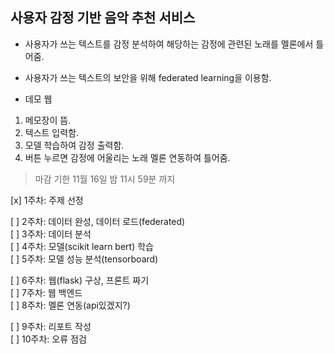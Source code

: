 ## 사용자 감정 기반 음악 추천 서비스   

+ 사용자가 쓰는 텍스트를 감정 분석하여 해당하는 감정에 관련된 노래를 멜론에서 틀어줌.  

+ 사용자가 쓰는 텍스트의 보안을 위해 federated learning을 이용함.  

+ 데모 웹  
1. 메모장이 뜸.  
2. 텍스트 입력함.  
3. 모델 학습하여 감정 출력함.  
4. 버튼 누르면 감정에 어울리는 노래 멜론 연동하여 틀어줌.  

> 마감 기한 11월 16일 밤 11시 59분 까지  

[x] 1주차: 주제 선정 

[  ] 2주차: 데이터 완성, 데이터 로드(federated)  
[  ] 3주차: 데이터 분석  
[  ] 4주차: 모델(scikit learn bert) 학습   
[  ] 5주차: 모델 성능 분석(tensorboard)   

[  ] 6주차: 웹(flask) 구상, 프론트 짜기  
[  ] 7주차: 웹 백엔드  
[  ] 8주차: 멜론 연동(api있겠지?)   

[  ] 9주차: 리포트 작성  
[  ] 10주차: 오류 점검   
